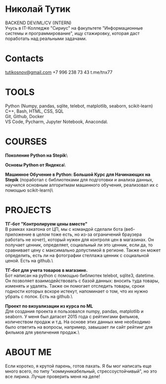 # Николай Тутик
BACKEND DEV/ML/CV (INTERN)\
Учусь в IT-Колледже "Сириус" на факультете "Информационные системы и программирование", ищу стажировку, которая даст поработать над реальными задачами.
# Contacts
tutikosnov@gmail.com  +7 996 238 73 43  t.me/tnx77
# TOOLS
Python (Numpy, pandas, sqlite, telebot, matplotlib, seaborn, scikit-learn)\
С++, Bash, HTML, CSS, SQL\
Git, Github, Docker\
VS Code, Pycharm, Jupyter Notebook, Anaconda\
# COURSES
**Поколение Python на Stepik**\

**Основы Python от Яндекса**\

**Машинное Обучение в Python: Большой Курс для Начинающих на Stepik** (поработал с библиотеками для подготовки и анализа данных, научился основным алгоритмам машинного обучения, реализовал их с помощью scikit-learn)\
# PROJECTS
**ТГ-бот "Контролируем цены вместе"**\
В рамках хакатона от ЦП, мы с командой сделали бота (веб-приложение в целом тоже есть, но из-за ограничений браузера работать не хочет), который нужен для контроля цен в магазинах. Он получает ценник, определяет, социальный ли это ценник, если да, то сравнивает цену с максимально допустимой в регионе. Также он может определить, есть ли на фотографии стеллажа ценник с социальной ценой. Есть на github.\

**ТГ-бот для учета товаров в магазине.**\
Бот написан на python с помощью библиотек telebot, sqlite3, datetime. Он позволяет взаимодействовать с базой данных: вносить туда товары, изменять и удалять. Также он помогает отследить товары, сроки годности которых вскоре истекут, напоминает о том, что их нужно убрать с полок. Есть на github.\

**Проект по визуализации из курса по ML**\
Для создания проекта я пользовался numpy, pandas, matplotlib и seaborn. У меня был датасет 2015 года с рейтингами фильмов, количеством продаж и т.д. На основе этих данных мне необходимо было ответить на вопросы, например, завышает ли сайт рейтинг для фильмов для увеличения продаж.\
# ABOUT ME
Если коротко, я крутой парень, готов пахать. Я бы мог написать еще много всего, по типу "коммуникабельный, стрессоустойчивый", но это все лирика. Лучше проверить меня на деле!
